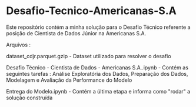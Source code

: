 # Desafio-Tecnico-Americanas-S.A
Este repositório contém a minha solução para o Desafio Técnico referente a posição de Cientista de Dados Júnior na Americanas S.A.

Arquivos :

dataset_cdjr.parquet.gzip - Dataset utilizado para resolver o desafio

Desafio Técnico - Cientista de Dados - Americanas S.A..ipynb - Contém as seguintes tarefas : Análise Exploratória dos Dados, Preparação dos Dados, Modelagem e Avaliação da Performance do Modelo

Entrega do Modelo.ipynb - Contém a última etapa e informa como "rodar" a solução construída
